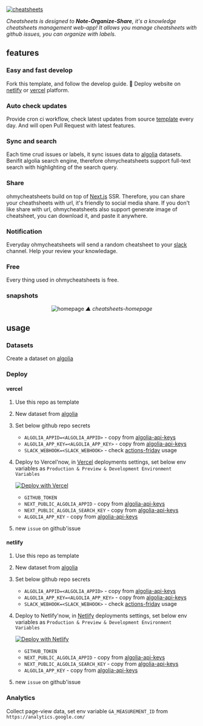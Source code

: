 [![cheatsheets](https://user-images.githubusercontent.com/6839576/139080815-b8e556a0-fcca-41d0-83a1-0faffaa42be1.png)](https://github.com/ohmycheatsheet/cheatsheets)

*Cheatsheets is designed to **Note-Organize-Share**, it's a knowledge cheatsheets management web-app! It allows you manage cheatsheets with github issues, you can organize with labels.* 

## features

### Easy and fast develop

Fork this template, and follow the develop guide. 🚀  Deploy website on [netlify](https://app.netlify.com/) or [vercel](https://vercel.com) platform. 

### Auto check updates

Provide cron ci workflow, check latest updates from source [template](https://github.com/ohmycheatsheet/cheatsheets) every day. And will open Pull Request with latest features. 

### Sync and search

Each time crud issues or labels, it sync issues data to [algolia](https://www.algolia.com/) datasets. Benifit algolia search engine, therefore ohmycheatsheets support full-text search with highlighting of the search query.

### Share

ohmycheatsheets build on top of [Next.js](https://nextjs.org/) SSR. Therefore, you can share your cheathsheets with url, it's friendly to social media share. If you don't like share with url, ohmycheatsheets also support generate image of cheatsheet, you can download it, and paste it anywhere.

### Notification

Everyday ohmycheatsheets will send a random cheatsheet to your [slack](https://slack.com/) channel. Help your review your knowledage.

### Free

Every thing used in ohmycheatsheets is free.

### snapshots

<div align='center'>

![homepage](https://user-images.githubusercontent.com/6839576/167288880-0bfae6c1-5f91-4ce3-97df-20889c9cf71c.png)
*▲ cheatsheets-homepage*

</div>

## usage

### Datasets

Create a dataset on [algolia](https://www.algolia.com/)

### Deploy

#### vercel

1. Use this repo as template
2. New dataset from [algolia](https://www.algolia.com/)
3. Set below github repo secrets

     - `ALGOLIA_APPID=<ALGOLIA_APPID>` - copy from [algolia-api-keys](https://www.algolia.com/account/api-keys)
     - `ALGOLIA_APP_KEY=<ALGOLIA_APP_KEY>` - copy from [algolia-api-keys](https://www.algolia.com/account/api-keys)
     - `SLACK_WEBHOOK=<SLACK_WEBHOOK>` - check [actions-friday](https://github.com/ohmycheatsheet/actions-friday) usage

4. Deploy to Vercel'now, in [Vercel](https://vercel.com/) deployments settings, set below env variables as `Production & Preview & Development Environment Variables`
    
    [![Deploy with Vercel](https://vercel.com/button)](https://vercel.com)

    - `GITHUB_TOKEN`
    - `NEXT_PUBLIC_ALGOLIA_APPID` - copy from [algolia-api-keys](https://www.algolia.com/account/api-keys)
    - `NEXT_PUBLIC_ALGOLIA_SEARCH_KEY` - copy from [algolia-api-keys](https://www.algolia.com/account/api-keys)
    - `ALGOLIA_APP_KEY` - copy from [algolia-api-keys](https://www.algolia.com/account/api-keys)

5. new `issue` on github'issue

#### netlify

1. Use this repo as template
2. New dataset from [algolia](https://www.algolia.com/)
3. Set below github repo secrets

     - `ALGOLIA_APPID=<ALGOLIA_APPID>` - copy from [algolia-api-keys](https://www.algolia.com/account/api-keys)
     - `ALGOLIA_APP_KEY=<ALGOLIA_APP_KEY>` - copy from [algolia-api-keys](https://www.algolia.com/account/api-keys)
     - `SLACK_WEBHOOK=<SLACK_WEBHOOK>` - check [actions-friday](https://github.com/ohmycheatsheet/actions-friday) usage

4. Deploy to Netlify'now, in [Netlify](https://app.netlify.com/) deployments settings, set below env variables as `Production & Preview & Development Environment Variables`
    
    [![Deploy with Netlify](https://vercel.com/button)](https://app.netlify.com/)

    - `GITHUB_TOKEN`
    - `NEXT_PUBLIC_ALGOLIA_APPID` - copy from [algolia-api-keys](https://www.algolia.com/account/api-keys)
    - `NEXT_PUBLIC_ALGOLIA_SEARCH_KEY` - copy from [algolia-api-keys](https://www.algolia.com/account/api-keys)
    - `ALGOLIA_APP_KEY` - copy from [algolia-api-keys](https://www.algolia.com/account/api-keys)

5. new `issue` on github'issue

### Analytics

Collect page-view data, set env variable `GA_MEASUREMENT_ID` from `https://analytics.google.com/`
